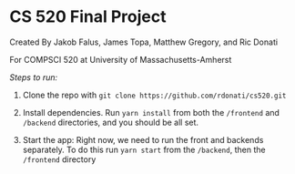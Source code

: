# CS 520 Final Project
Created By Jakob Falus, James Topa, Matthew Gregory, and Ric Donati

For COMPSCI 520 at University of Massachusetts-Amherst

*Steps to run:*

1. Clone the repo with `git clone https://github.com/rdonati/cs520.git`

2. Install dependencies. Run `yarn install` from both the `/frontend` and `/backend` directories, and you should be all set.

3. Start the app:
Right now, we need to run the front and backends separately. To do this run `yarn start` from the `/backend`, then the `/frontend` directory